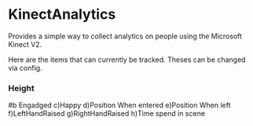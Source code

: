 # KinectAnalytics
Provides a simple way to collect analytics on people using the Microsoft Kinect V2.

Here are the items that can currently be tracked. Theses can be changed via config.
### Height
#b Engadged
c)Happy
d)Position When entered
e)Position When left
f)LeftHandRaised
g)RightHandRaised
h)Time spend in scene
